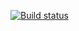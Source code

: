 [![Build status](https://ci.appveyor.com/api/projects/status/rlqdpg2lkgjbv08j/branch/master?svg=true)](https://ci.appveyor.com/project/DmitryK8/dz2-3-postman-echo/branch/master)
